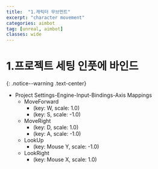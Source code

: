 ```yaml
---
title:  "1.캐릭터 무브먼트"
excerpt: "character movement"
categories: aimbot
tag: [unreal, aimbot]
classes: wide
---
```


# 1.프로젝트 세팅 인풋에 바인드
{: .notice--warning .text-center}

- Project Settings-Engine-Input-Bindings-Axis Mappings
    - MoveForward
        - (key: W, scale:  1.0)
        - (key: S, scale: -1.0)
    - MoveRight
        - (key: D, scale:  1.0)
        - (key: A, scale: -1.0)
    - LookUp 
        - (key: Mouse Y, scale: -1.0)
    - LookRight
        - (key: Mouse X, scale:  1.0)

